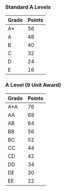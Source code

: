 ### Standard A Levels

| Grade  | Points  |
|--------|---------|
| A*     | 56      |
| A      | 48      |
| B      | 40      |
| C      | 32      |
| D      | 24      |
| E      | 16      |

### A Level (9 Unit Award)

| Grade | Points |
|-------|--------|
| A*A   | 76     |
| AA    | 68     |
| AB    | 64     |
| BB    | 56     |
| BC    | 52     |
| CC    | 44     |
| CD    | 42     |
| DD    | 34     |
| DE    | 30     |
| EE    | 22     |